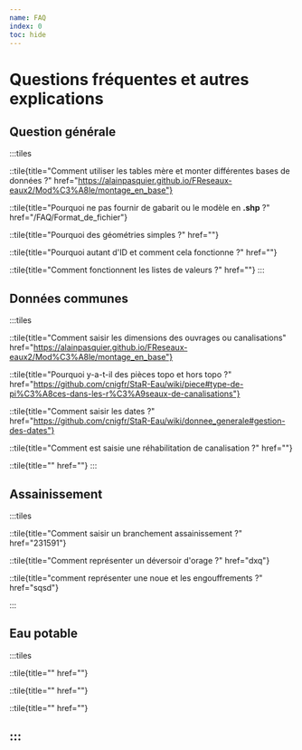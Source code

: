 ```yaml
---
name: FAQ
index: 0
toc: hide
---
```


# Questions fréquentes et autres explications

## Question générale
:::tiles

::tile{title="Comment utiliser les tables mère et monter différentes bases de données ?" href="https://alainpasquier.github.io/FReseaux-eaux2/Mod%C3%A8le/montage_en_base"}

::tile{title="Pourquoi ne pas fournir de gabarit ou le modèle en **.shp** ?" href="/FAQ/Format_de_fichier"}

::tile{title="Pourquoi des géométries simples ?" href=""}

::tile{title="Pourquoi autant d'ID et comment cela fonctionne ?" href=""}

::tile{title="Comment fonctionnent les listes de valeurs ?" href=""}
:::

## Données communes
:::tiles

::tile{title="Comment saisir les dimensions des ouvrages ou canalisations" href="https://alainpasquier.github.io/FReseaux-eaux2/Mod%C3%A8le/montage_en_base"}

::tile{title="Pourquoi y-a-t-il des pièces topo et hors topo ?" href="https://github.com/cnigfr/StaR-Eau/wiki/piece#type-de-pi%C3%A8ces-dans-les-r%C3%A9seaux-de-canalisations"}

::tile{title="Comment saisir les dates ?" href="https://github.com/cnigfr/StaR-Eau/wiki/donnee_generale#gestion-des-dates"}

::tile{title="Comment est saisie une réhabilitation de canalisation ?" href=""}

::tile{title="" href=""}
:::

## Assainissement
:::tiles

::tile{title="Comment saisir un branchement assainissement ?" href="231591"}

::tile{title="Comment représenter un déversoir d'orage ?" href="dxq"}

::tile{title="comment représenter une noue et les engouffrements ?" href="sqsd"}

:::

## Eau potable
:::tiles

::tile{title="" href=""}

::tile{title="" href=""}

::tile{title="" href=""}

:::
----